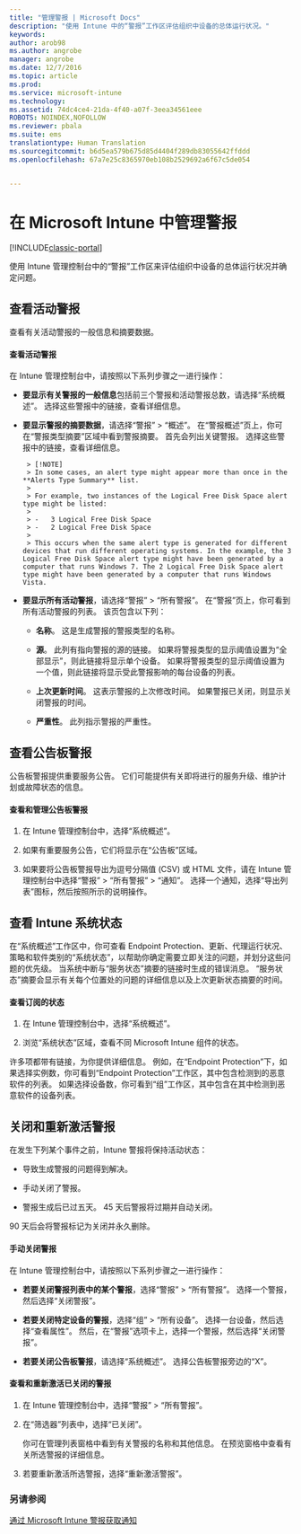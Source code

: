 ```yaml
---
title: "管理警报 | Microsoft Docs"
description: "使用 Intune 中的“警报”工作区评估组织中设备的总体运行状况。"
keywords: 
author: arob98
ms.author: angrobe
manager: angrobe
ms.date: 12/7/2016
ms.topic: article
ms.prod: 
ms.service: microsoft-intune
ms.technology: 
ms.assetid: 74dc4ce4-21da-4f40-a07f-3eea34561eee
ROBOTS: NOINDEX,NOFOLLOW
ms.reviewer: pbala
ms.suite: ems
translationtype: Human Translation
ms.sourcegitcommit: b6d5ea579b675d85d4404f289db83055642ffddd
ms.openlocfilehash: 67a7e25c8365970eb108b2529692a6f67c5de054


---
```


# <a name="manage-alerts-in-microsoft-intune"></a>在 Microsoft Intune 中管理警报

[!INCLUDE[classic-portal](../includes/classic-portal.md)]

使用 Intune 管理控制台中的“警报”工作区来评估组织中设备的总体运行状况并确定问题。

## <a name="view-active-alerts"></a>查看活动警报

查看有关活动警报的一般信息和摘要数据。

#### <a name="to-view-active-alerts"></a>查看活动警报

在 Intune 管理控制台中，请按照以下系列步骤之一进行操作：

-  **要显示有关警报的一般信息**包括前三个警报和活动警报总数，请选择“系统概述”。 选择这些警报中的链接，查看详细信息。

-  **要显示警报的摘要数据**，请选择“警报” > “概述”。 在“警报概述”页上，你可在“警报类型摘要”区域中看到警报摘要。 首先会列出关键警报。 选择这些警报中的链接，查看详细信息。

        > [!NOTE]
        > In some cases, an alert type might appear more than once in the **Alerts Type Summary** list.
        >
        > For example, two instances of the Logical Free Disk Space alert type might be listed:
        >
        > -   3 Logical Free Disk Space
        > -   2 Logical Free Disk Space
        >
        > This occurs when the same alert type is generated for different devices that run different operating systems. In the example, the 3 Logical Free Disk Space alert type might have been generated by a computer that runs Windows 7. The 2 Logical Free Disk Space alert type might have been generated by a computer that runs Windows Vista.

-   **要显示所有活动警报**，请选择“警报” > “所有警报”。 在“警报”页上，你可看到所有活动警报的列表。 该页包含以下列：

    -   **名称**。 这是生成警报的警报类型的名称。

    -   **源**。 此列有指向警报的源的链接。 如果将警报类型的显示阈值设置为“全部显示”，则此链接将显示单个设备。 如果将警报类型的显示阈值设置为一个值，则此链接将显示受此警报影响的每台设备的列表。

    -   **上次更新时间**。 这表示警报的上次修改时间。 如果警报已关闭，则显示关闭警报的时间。

    -   **严重性**。 此列指示警报的严重性。

## <a name="view-notice-board-alerts"></a>查看公告板警报
公告板警报提供重要服务公告。 它们可能提供有关即将进行的服务升级、维护计划或故障状态的信息。

#### <a name="to-view-and-manage-notice-board-alerts"></a>查看和管理公告板警报

1.  在 Intune 管理控制台中，选择“系统概述”。

2.  如果有重要服务公告，它们将显示在“公告板”区域。

3.  如果要将公告板警报导出为逗号分隔值 (CSV) 或 HTML 文件，请在 Intune 管理控制台中选择“警报” > “所有警报” >    “通知”。 选择一个通知，选择“导出列表”图标，然后按照所示的说明操作。

## <a name="review-intune-system-status"></a>查看 Intune 系统状态
在“系统概述”工作区中，你可查看 Endpoint Protection、更新、代理运行状况、策略和软件类别的“系统状态”，以帮助你确定需要立即关注的问题，并划分这些问题的优先级。 当系统中断与“服务状态”摘要的链接时生成的错误消息。 “服务状态”摘要会显示有关每个位置处的问题的详细信息以及上次更新状态摘要的时间。

#### <a name="to-view-the-status-of-your-subscription"></a>查看订阅的状态

1.  在 Intune 管理控制台中，选择“系统概述”。

2.  浏览“系统状态”区域，查看不同 Microsoft Intune 组件的状态。

  许多项都带有链接，为你提供详细信息。 例如，在“Endpoint Protection”下，如果选择实例数，你可看到“Endpoint Protection”工作区，其中包含检测到的恶意软件的列表。 如果选择设备数，你可看到“组”工作区，其中包含在其中检测到恶意软件的设备列表。

## <a name="close-and-reactivate-alerts"></a>关闭和重新激活警报
在发生下列某个事件之前，Intune 警报将保持活动状态：

-   导致生成警报的问题得到解决。

-   手动关闭了警报。

-   警报生成后已过五天。 45 天后警报将过期并自动关闭。

90 天后会将警报标记为关闭并永久删除。

#### <a name="to-manually-close-an-alert"></a>手动关闭警报

在 Intune 管理控制台中，请按照以下系列步骤之一进行操作：

- **若要关闭警报列表中的某个警报**，选择“警报” > “所有警报”。 选择一个警报，然后选择“关闭警报”。

- **若要关闭特定设备的警报**，选择“组” > “所有设备”。 选择一台设备，然后选择“查看属性”。 然后，在“警报”选项卡上，选择一个警报，然后选择“关闭警报”。

- **若要关闭公告板警报**，请选择“系统概述”。 选择公告板警报旁边的“X”。

#### <a name="to-view-and-reactivate-closed-alerts"></a>查看和重新激活已关闭的警报

1.  在 Intune 管理控制台中，选择“警报” > “所有警报”。

2.  在“筛选器”列表中，选择“已关闭”。

    你可在管理列表窗格中看到有关警报的名称和其他信息。 在预览窗格中查看有关所选警报的详细信息。

3.  若要重新激活所选警报，选择“重新激活警报”。

### <a name="see-also"></a>另请参阅
[通过 Microsoft Intune 警报获取通知](../deploy-use/get-notified-by-alerts.md)



<!--HONumber=Dec16_HO2-->


